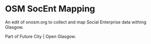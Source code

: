 # OSM SocEnt Mapping

An edit of onosm.org to collect and map Social Enterprise data withing Glasgow. 

Part of Future City | Open Glasgow.
